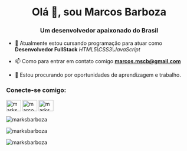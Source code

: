 <h1 align="center">Olá 👋, sou Marcos Barboza</h1>
<h3 align="center">Um desenvolvedor apaixonado do Brasil</h3>




- 🌱 Atualmente estou cursando programação para atuar como **Desenvolvedor FullStack** *HTML5\\CSS3\\JavaScript*

- 📫 Como para entrar em contato comigo **marcos.mscb@gmail.com**

- 👯 Estou procurando por oportunidades de aprendizagem e trabalho.


<h3 align="left">Conecte-se comigo:</h3>
<p align="left">
<a href="https://twitter.com /marksbarboza" target="blank"><img align="center" src="https://raw.githubusercontent.com/rahuldkjain/github-profile-readme-generator/master/src/images/icons/Social/twitter.svg" alt="marksbarboza" height="30" width="40" /></a>
<a href="https://fb.com/marcosmitonokishiino" target="blank"><img align="center" src="https://raw.githubusercontent.com/rahuldkjain/github-profile-readme-generator /master/src/images/icons/Social/facebook.svg" alt="marcosmitonokishiino" height="30" width="40" /></a>
<a href="https://instagram.com/marksbarboza " target="blank"><img align="center" src="https://raw.githubusercontent.com/rahuldkjain/github-profile-readme-generator/master/src/images/icons/Social/instagram.svg " alt="marksbarboza" height="30" width="40" /></a>
</p>


<p> <img align="center" src="https://github-readme-stats.vercel.app/api?username=marksbarboza&show_icons=true&locale=en" alt="marksbarboza" /></p>

<p><img align="center" src="https://github-readme-streak-stats.herokuapp.com/?user=marksbarboza&" alt="marksbarboza" /></p>

<p><img align="left" src="https://github-readme-stats.vercel.app/api/top-langs?username=marksbarboza&show_icons=true&locale=en&layout=compact" alt="marksbarboza" /> </p>

